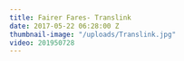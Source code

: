 ```yaml
---
title: Fairer Fares- Translink
date: 2017-05-22 06:28:00 Z
thumbnail-image: "/uploads/Translink.jpg"
video: 201950728
---
```


